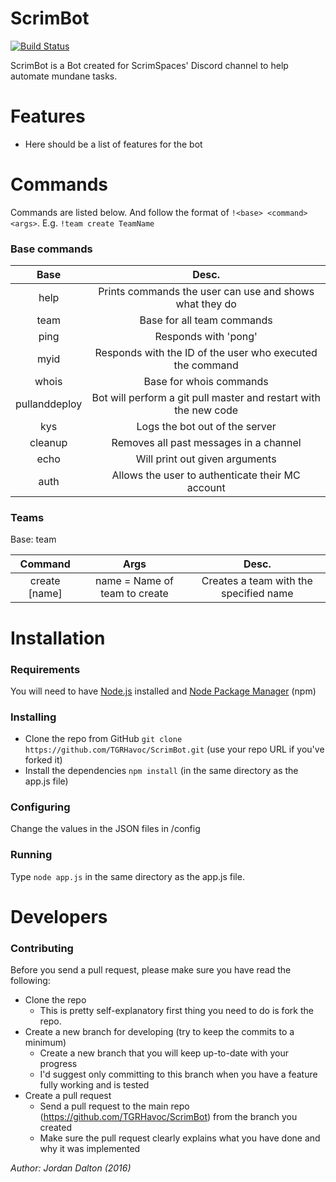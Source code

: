 ﻿# ScrimBot

[![Build Status](https://travis-ci.com/TGRHavoc/ScrimBot.svg?token=wyuYpSCuzVuHZspeAGmc&branch=master)](https://travis-ci.com/TGRHavoc/ScrimBot)

ScrimBot is a Bot created for ScrimSpaces' Discord channel to help automate mundane tasks.

# Features
* Here should be a list of features for the bot

# Commands
Commands are listed below. And follow the format of `!<base> <command> <args>`. E.g. `!team create TeamName`

### Base commands
| Base | Desc. |
|:----:|:----:|
| help | Prints commands the user can use and shows what they do |
| team | Base for all team commands |
| ping | Responds with 'pong' |
| myid | Responds with the ID of the user who executed the command |
| whois | Base for whois commands |
| pullanddeploy | Bot will perform a git pull master and restart with the new code |
| kys | Logs the bot out of the server |
| cleanup | Removes all past messages in a channel |
| echo | Will print out given arguments |
| auth | Allows the user to authenticate their MC account |

### Teams
Base: team

| Command | Args | Desc. |
| :---:   |:---: | :---: |
| create [name] | name = Name of team to create | Creates a team with the specified name |




# Installation

### Requirements
You will need to have [Node.js](https://nodejs.org/en/) installed and
[Node Package Manager](https://docs.npmjs.com/getting-started/installing-node) (npm)

### Installing
* Clone the repo from GitHub `git clone https://github.com/TGRHavoc/ScrimBot.git` (use your repo URL if you've forked it)
* Install the dependencies `npm install` (in the same directory as the app.js file)

### Configuring
Change the values in the JSON files in /config

### Running
Type `node app.js` in the same directory as the app.js file.


# Developers
### Contributing
Before you send a pull request, please make sure you have read the following:
* Clone the repo
  * This is pretty self-explanatory first thing you need to do is fork the repo.
* Create a new branch for developing (try to keep the commits to a minimum)
  * Create a new branch that you will keep up-to-date with your progress
  * I'd suggest only committing to this branch when you have a feature fully working and is tested
* Create a pull request
  * Send a pull request to the main repo (https://github.com/TGRHavoc/ScrimBot) from the branch you created
  * Make sure the pull request clearly explains what you have done and why it was implemented


*Author: Jordan Dalton (2016)*
